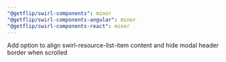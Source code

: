 ```yaml
---
"@getflip/swirl-components": minor
"@getflip/swirl-components-angular": minor
"@getflip/swirl-components-react": minor
---
```


Add option to align swirl-resource-list-item content and hide modal header
border when scrolled
